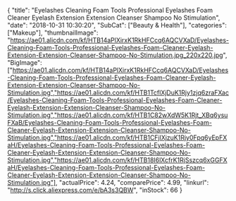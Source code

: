 {
	"title": "Eyelashes Cleaning Foam Tools Professional Eyelashes Foam Cleaner Eyelash Extension Extension Cleanser Shampoo No Stimulation",
	"date": "2018-10-31 10:30:20",
	"SubCat": ["Beauty & Health"],
	"categories": ["Makeup"],
	"thumbnailImage": "https://ae01.alicdn.com/kf/HTB14aPlXirxK1RkHFCcq6AQCVXaD/Eyelashes-Cleaning-Foam-Tools-Professional-Eyelashes-Foam-Cleaner-Eyelash-Extension-Extension-Cleanser-Shampoo-No-Stimulation.jpg_220x220.jpg",
	"BigImage": ["https://ae01.alicdn.com/kf/HTB14aPlXirxK1RkHFCcq6AQCVXaD/Eyelashes-Cleaning-Foam-Tools-Professional-Eyelashes-Foam-Cleaner-Eyelash-Extension-Extension-Cleanser-Shampoo-No-Stimulation.jpg","https://ae01.alicdn.com/kf/HTB1TcflXjDuK1Rjy1zjq6zraFXac/Eyelashes-Cleaning-Foam-Tools-Professional-Eyelashes-Foam-Cleaner-Eyelash-Extension-Extension-Cleanser-Shampoo-No-Stimulation.jpg","https://ae01.alicdn.com/kf/HTB1C82wXdW5K1Rjt_XBq6ysuFXaB/Eyelashes-Cleaning-Foam-Tools-Professional-Eyelashes-Foam-Cleaner-Eyelash-Extension-Extension-Cleanser-Shampoo-No-Stimulation.jpg","https://ae01.alicdn.com/kf/HTB1CFjlXjzuK1Rjy0Fpq6yEpFXaH/Eyelashes-Cleaning-Foam-Tools-Professional-Eyelashes-Foam-Cleaner-Eyelash-Extension-Extension-Cleanser-Shampoo-No-Stimulation.jpg","https://ae01.alicdn.com/kf/HTB18I6lXcfrK1RjSszcq6xGGFXaH/Eyelashes-Cleaning-Foam-Tools-Professional-Eyelashes-Foam-Cleaner-Eyelash-Extension-Extension-Cleanser-Shampoo-No-Stimulation.jpg"],
	"actualPrice": 4.24,
	"comparePrice": 4.99,
	"linkurl": "http://s.click.aliexpress.com/e/bA3s3QBW",
	"inStock": 66
}
